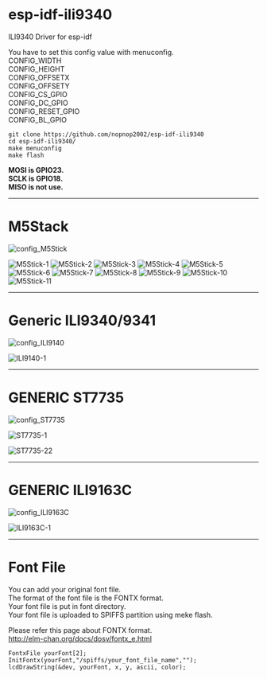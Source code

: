 # esp-idf-ili9340
ILI9340 Driver for esp-idf

You have to set this config value with menuconfig.   
CONFIG_WIDTH   
CONFIG_HEIGHT   
CONFIG_OFFSETX   
CONFIG_OFFSETY   
CONFIG_CS_GPIO   
CONFIG_DC_GPIO   
CONFIG_RESET_GPIO   
CONFIG_BL_GPIO   

```
git clone https://github.com/nopnop2002/esp-idf-ili9340
cd esp-idf-ili9340/
make menuconfig
make flash
```

__MOSI is GPIO23.__   
__SCLK is GPIO18.__   
__MISO is not use.__   

---

# M5Stack

![config_M5Stick](https://user-images.githubusercontent.com/6020549/57977447-d7907480-7a33-11e9-9df6-f0882c113d37.jpg)

![M5Stick-1](https://user-images.githubusercontent.com/6020549/57977479-7d43e380-7a34-11e9-99b6-6028500436e8.JPG)
![M5Stick-2](https://user-images.githubusercontent.com/6020549/57977480-7d43e380-7a34-11e9-814e-f206c43e4a05.JPG)
![M5Stick-3](https://user-images.githubusercontent.com/6020549/57977481-7d43e380-7a34-11e9-9bc6-8e415aa52c52.JPG)
![M5Stick-4](https://user-images.githubusercontent.com/6020549/57977482-7d43e380-7a34-11e9-8188-653cb02f3ba0.JPG)
![M5Stick-5](https://user-images.githubusercontent.com/6020549/57977483-7ddc7a00-7a34-11e9-936e-4d97b1411610.JPG)
![M5Stick-6](https://user-images.githubusercontent.com/6020549/57977484-7ddc7a00-7a34-11e9-8750-52db073c96c2.JPG)
![M5Stick-7](https://user-images.githubusercontent.com/6020549/57977485-7e751080-7a34-11e9-95f9-ffb12879d1b0.JPG)
![M5Stick-8](https://user-images.githubusercontent.com/6020549/57977486-7e751080-7a34-11e9-9ac8-c546f248fdec.JPG)
![M5Stick-9](https://user-images.githubusercontent.com/6020549/57977487-7e751080-7a34-11e9-9a3e-6a0bd7359efb.JPG)
![M5Stick-10](https://user-images.githubusercontent.com/6020549/57977488-7e751080-7a34-11e9-9a12-e2b70334604d.JPG)
![M5Stick-11](https://user-images.githubusercontent.com/6020549/57977489-7f0da700-7a34-11e9-9ea3-c0420a785a3e.JPG)

---

# Generic ILI9340/9341

![config_ILI9140](https://user-images.githubusercontent.com/6020549/57977453-fd1d7e00-7a33-11e9-98f1-54cc2e54d5f0.jpg)

![ILI9140-1](https://user-images.githubusercontent.com/6020549/57977468-48379100-7a34-11e9-96f6-c155af9f19f0.JPG)

---

# GENERIC ST7735

![config_ST7735](https://user-images.githubusercontent.com/6020549/57977455-04dd2280-7a34-11e9-987d-8df3c52d8372.jpg)

![ST7735-1](https://user-images.githubusercontent.com/6020549/57977471-54235300-7a34-11e9-9d9b-e9ff330de9c2.JPG)

![ST7735-22](https://user-images.githubusercontent.com/6020549/57978322-17f8ee00-7a46-11e9-9240-c76903b7be1c.JPG)

---

# GENERIC ILI9163C

![config_ILI9163C](https://user-images.githubusercontent.com/6020549/57977458-0e668a80-7a34-11e9-8061-5e9d76869545.jpg)

![ILI9163C-1](https://user-images.githubusercontent.com/6020549/57977472-62716f00-7a34-11e9-9514-07593661dd79.JPG)

---

# Font File   
You can add your original font file.   
The format of the font file is the FONTX format.   
Your font file is put in font directory.   
Your font file is uploaded to SPIFFS partition using meke flash.   

Please refer this page about FONTX format.   
http://elm-chan.org/docs/dosv/fontx_e.html

```
FontxFile yourFont[2];
InitFontx(yourFont,"/spiffs/your_font_file_name","");
lcdDrawString(&dev, yourFont, x, y, ascii, color);
```
